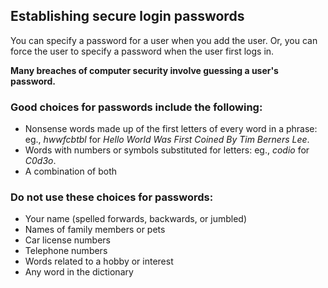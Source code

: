 ## Establishing secure login passwords

You can specify a password for a user when you add the user. Or, you can force the user to specify a password when the user first logs in.

__Many breaches of computer security involve guessing a user's password.__

### Good choices for passwords include the following:

- Nonsense words made up of the first letters of every word in a phrase:
 eg., _hwwfcbtbl_ for _Hello World Was First Coined By Tim Berners Lee_.
- Words with numbers or symbols substituted for letters: 
 eg., _codio_ for _C0d3o_.
- A combination of both
  
### Do not use these choices for passwords:

- Your name (spelled forwards, backwards, or jumbled)
- Names of family members or pets
- Car license numbers
- Telephone numbers
- Words related to a hobby or interest
- Any word in the dictionary